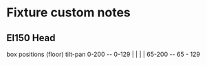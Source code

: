 # Fixture custom notes

## El150 Head

box positions (floor)
tilt-pan
  0-200  --    0-129
   |            |
   |            |
 65-200  --  65 - 129 


